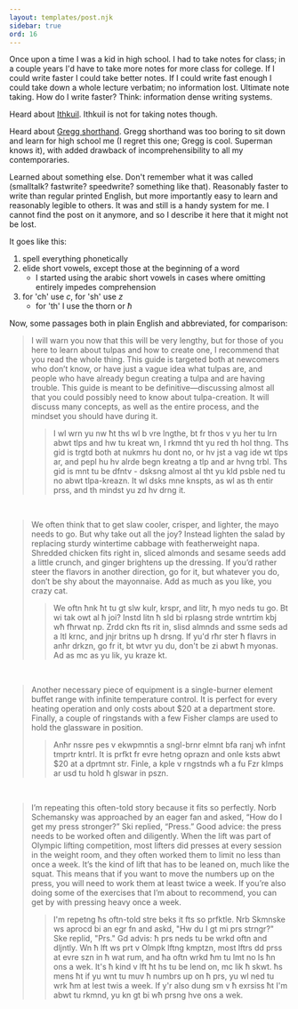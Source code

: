 ```yaml
---
layout: templates/post.njk
sidebar: true
ord: 16
---
```

Once upon a time I was a kid in high school. I had to take notes for class; in a couple years I'd have to take more notes for more class for college. If I could write faster I could take better notes. If I could write fast enough I could take down a whole lecture verbatim; no information lost. Ultimate note taking. How do I write faster? Think: information dense writing systems.

Heard about [Ithkuil](http://www.ithkuil.net/). Ithkuil is not for taking notes though.

Heard about [Gregg shorthand](https://en.wikipedia.org/wiki/Gregg_shorthand). Gregg shorthand was too boring to sit down and learn for high school me (I regret this one; Gregg is cool. Superman knows it), with added drawback of incomprehensibility to all my contemporaries.

Learned about something else. Don't remember what it was called (smalltalk? fastwrite? speedwrite? something like that). Reasonably faster to write than regular printed English, but more importantly easy to learn and reasonably legible to others. It was and still is a handy system for me. I cannot find the post on it anymore, and so I describe it here that it might not be lost.

It goes like this:
  1. spell everything phonetically
  2. elide short vowels, except those at the beginning of a word
      - I started using the arabic short vowels in cases where omitting entirely impedes comprehension
  3. for 'ch' use *c*, for 'sh' use *z*
      - for 'th' I use the thorn or *ħ*

Now, some passages both in plain English and abbreviated, for comparison:

>I will warn you now that this will be very lengthy, but for those of you here to learn about tulpas and how to create one, I recommend that you read the whole thing. This guide is targeted both at newcomers who don’t know, or have just a vague idea what tulpas are, and people who have already begun creating a tulpa and are having trouble. This guide is meant to be definitive—discussing almost all that you could possibly need to know about tulpa-creation. It will discuss many concepts, as well as the entire process, and the mindset you should have during it.
>
>>I wl wrn yu nw ħt ths wl b vre lngthe, bt fr thos v yu her tu lrn abwt tlps and hw tu kreat wn, I rkmnd tht yu red th hol thng. Ths gid is trgtd both at nukmrs hu dont no, or hv jst a vag ide wt tlps ar, and pepl hu hv alrde begn kreatng a tlp and ar hvng trbl. Ths gid is mnt tu be dfntv - dsksng almost al tht yu kld psble ned tu no abwt tlpa-kreazn. It wl dsks mne knspts, as wl as th entir prss, and th mindst yu zd hv drng it.

<br>

>We often think that to get slaw cooler, crisper, and lighter, the mayo needs to go. But why take out all the joy? Instead lighten the salad by replacing sturdy wintertime cabbage with featherweight napa. Shredded chicken fits right in, sliced almonds and sesame seeds add a little crunch, and ginger brightens up the dressing. If you’d rather steer the flavors in another direction, go for it, but whatever you do, don’t be shy about the mayonnaise. Add as much as you like, you crazy cat.
>
>>We oftn ħnk ħt tu gt slw kulr, krspr, and litr, ħ myo neds tu go. Bt wi tak owt al ħ joi? Instd litn ħ sld bi rplasng strde wntrtim kbj wħ fħrwat np. Zrdd ckn fts rit in, slisd almnds and ssme seds ad a ltl krnc, and jnjr britns up ħ drsng. If yu'd rħr ster ħ flavrs in anħr drkzn, go fr it, bt wtvr yu du, don't be zi abwt ħ myonas. Ad as mc as yu lik, yu kraze kt.

<br>

>Another necessary piece of equipment is a single-burner element buffet range with infinite temperature control. It is perfect for every heating operation and only costs about $20 at a department store. Finally, a couple of ringstands with a few Fisher clamps are used to hold the glassware in position.
>
>>Anħr nssre pes v ekwpmntis a sngl-brnr elmnt bfa ranj wħ infnt tmprtr kntrl. It is prfkt fr evre hetng oprazn and onle ksts abwt $20 at a dprtmnt str. Finle, a kple v rngstnds wħ a fu Fzr klmps ar usd tu hold ħ glswar in pszn.

<br>

>I’m repeating this often-told story because it fits so perfectly. Norb Schemansky was approached by an eager fan and asked, “How do I get my press stronger?” Ski replied, “Press.” Good advice: the press needs to be worked often and diligently. When the lift was part of Olympic lifting competition, most lifters did presses at every session in the weight room, and they often worked them to limit no less than once a week. It’s the kind of lift that has to be leaned on, much like the squat. This means that if you want to move the numbers up on the press, you will need to work them at least twice a week. If you’re also doing some of the exercises that I’m about to recommend, you can get by with pressing heavy once a week.
>
>>I'm repetng ħs oftn-told stre beks it fts so prfktle. Nrb Skmnske ws aprocd bi an egr fn and askd, "Hw du I gt mi prs strngr?" Ske replid, "Prs." Gd advis: ħ prs neds tu be wrkd oftn and dljntly. Wn ħ lft ws prt v Olmpk lftng kmptzn, most lftrs dd prss at evre szn in ħ wat rum, and ħa oftn wrkd ħm tu lmt no ls ħn ons a wek. It's ħ kind v lft ħt hs tu be lend on, mc lik ħ skwt. ħs mens ħt if yu wnt tu muv ħ numbrs up on ħ prs, yu wl ned tu wrk ħm at lest twis a week. If y'r also dung sm v ħ exrsiss ħt I'm abwt tu rkmnd, yu kn gt bi wħ prsng hve ons a wek.
